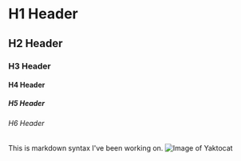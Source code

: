 # H1 Header
## H2 Header
### H3 Header
#### H4 Header
##### H5 Header
###### H6 Header
This is markdown syntax I've been working on.
![Image of Yaktocat](https://octodex.github.com/images/yaktocat.png)

